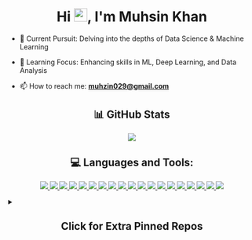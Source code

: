 <h1 align="center">Hi <img height=27 src="https://user-images.githubusercontent.com/18350557/176309783-0785949b-9127-417c-8b55-ab5a4333674e.gif">, I'm Muhsin Khan</h1>


- 💫 Current Pursuit: Delving into the depths of Data Science & Machine Learning

- 🌱 Learning Focus: Enhancing skills in ML, Deep Learning, and Data Analysis

- 📫 How to reach me: **muhzin029@gmail.com**


<h2 align="center">📊 GitHub Stats</h2>

<p align="center">
    <a href="https://git.io/streak-stats"><img src="https://streak-stats.demolab.com?user=muhzinkhan&theme=dracula"/></a>
</p>


<h2 align="center">💻 Languages and Tools:</h2>
<!-- ## 💻 Languages and Tools Centered -->

<p align="center">
  <a href="https://img.shields.io">
    <img src="https://img.shields.io/badge/flask-%23000.svg?style=for-the-badge&logo=flask&logoColor=white"/>
  </a>
  <a href="https://img.shields.io">
    <img src="https://img.shields.io/badge/git-%23F05033.svg?style=for-the-badge&logo=git&logoColor=white"/>
  </a>
  <a href="https://img.shields.io">
    <img src="https://img.shields.io/badge/python-3670A0?style=for-the-badge&logo=python&logoColor=ffdd54"/>
  </a>
  <a href="https://img.shields.io">
    <img src="https://img.shields.io/badge/MongoDB-%234ea94b.svg?style=for-the-badge&logo=mongodb&logoColor=white"/>
  </a>
  <a href="https://img.shields.io">
    <img src="https://img.shields.io/badge/mysql-4479A1.svg?style=for-the-badge&logo=mysql&logoColor=white"/>
  </a>
  <a href="https://img.shields.io">
    <img src="https://img.shields.io/badge/pandas-%23150458.svg?style=for-the-badge&logo=pandas&logoColor=white"/>
  </a>
  <a href="https://img.shields.io">
    <img src="https://img.shields.io/badge/c++-%2300599C.svg?style=for-the-badge&logo=c%2B%2B&logoColor=white"/>
  </a>
  <a href="https://img.shields.io">
    <img src="https://img.shields.io/badge/Postman-FF6C37?style=for-the-badge&logo=postman&logoColor=white"/>
  </a>
  <a href="https://img.shields.io">
    <img src="https://img.shields.io/badge/Plotly-%233F4F75.svg?style=for-the-badge&logo=plotly&logoColor=white"/>
  </a>
  <a href="https://img.shields.io">
    <img src="https://img.shields.io/badge/scikit--learn-%23F7931E.svg?style=for-the-badge&logo=scikit-learn&logoColor=white"/>
  </a>
  <a href="https://img.shields.io">
    <img src="https://img.shields.io/badge/seaborn-6478a6?style=for-the-badge&logo=data%3Aimage%2Fpng%3Bbase64%2CiVBORw0KGgoAAAANSUhEUgAAACAAAAAgCAYAAABzenr0AAAACXBIWXMAAA9hAAAPYQGoP6dpAAAHAklEQVRYhbWXa1BU5xnH%2F%2BecvZ69srBclhVZFAQBFRg1ZjdBS2Q6EVMMUWMT24xtZjqTJhMnHzqNJnQTpHQyGav51g%2BOmGJMikWm9jIYCJtZqiSRi7AuBGFRgd2FwLK3s7tnL6cfUiggykLs%2F%2BM5z3v%2Bv%2FM%2B7%2FPM%2BxBYg6qrPxMMDNzJ9Pl8SgCQSqWzubkbR43GQ%2Bxqv0XEG3jgQHUxy7Iv0rSwXKdLy09NVfFkMhoA4PUycDpd4ZGRidsME2oRicSfXL78bvdjAaisfKeUIFBjMBQaysqKkb4hDW42DH8oDDYaAwAIKBISIR8KAR%2Fjw3a0tnbBbO4zcxxOXrnyvmlNAC%2B9VC13u8NnS0u3%2FOzIy3sJL0ngntuLUCT6SGAhj0KGQgZZjMMnf77GmUy9F5KTla%2BfO%2Fcbb9wAhw9XZxIE7x9vvlmVp87WYHBqFpFY7JHGS8UjSWxSKzE5NIEzf%2FyLleNiz376qXF0RYAXXjihk0ikX777u1e0UxSBSR%2BzKuOlSpbSUEc5GKvPj4VCwaeWQiwCOHbsDzKGYTtr636ZN8bFMBsIxWWSIBYikRZDLuJDQFIAgHAsBm%2BIxTQTRIzjoAGJE7%2F9k5WmRTsXpmMRQEXF2%2BdPnHz554RGteKf03weMpQyCAkS95we3J1yY3KWQTAcBcBByOMhSSFGhlqOzBQFVHIxrD3DqKn5uP7q1d%2B%2F8gBAZeU7pXp9fvvzx34Mi3PmocZJtAhahQzfzfjRPeKEw%2BWPa5cS5WKU5q%2FD1Uufcx0dlj1z1UHOBZAkUfPTo%2BUYnJp9YLGAoqBTyVGUkoSgm0WjyYp%2F3hyJ2xwApj0BXP16GAdfLCMIAjXzvgBQVfVekV5fYPAQmD%2FtMiEfugQ5SjTJ0IppWIYm8XGbBdcHJxBgI3EbLxQbicLmYmAwFBqqqt4rmgcIBgNHnnmmGAm0EDu0KShMUoGOUrAOT6GhrR%2FNN4YwbJ8Fx3FrMl6oW6OT%2BFFZMYLBwJF5AJoWlqs0anzWbsW5f%2FXiYvttfN4ziqEJF8KRxfUvEvCQo1FBn6dFeZEO5UU66PO0yNGoIBLwVgTwBcNQpSWBpoXlAEAcP%2F6hmM%2BXeJ%2F%2FxX6qtffusot4FIk8bSKy05TwuhgM2SYx7nTD4wsCAORSEdJTFMjWJUOWQGPIPgvr2DQi0eWbV9nW9Wg69%2FewSKSUEocP1%2Bbs3Jk9mPt0MbpHnIsC5bQQJRtSICEIfNUzim7LGNjwo1uxgE%2BhKH8ddmxbDz%2FH4eawEx5mcT8pykrBwJdd6Owc2kT6fD6lTEbPHyyCIJCVqsRz2zdia7IC11r68NF5Ezp77q5oDgBsOIrOnlF8dN6Eay192JqswHPbNyIrRQmC%2BL7qA2wEMhkNvz%2BgIPbte3tHZaW%2BM9%2BwFTyKhJRHoe%2F2OK532eBj4uuEK0lKC7GrWIctm9PhjUQRicZgMfeiufnGjvkUGMq242%2Bt%2FbBPeh6L6cOUlizH%2FrJCmFu%2F%2Bj4FGo3wvsMxE3W5A%2F93cwCwT3rgcjNwOGYiubkbR8nTp98K2Gz2%2FkytalFgqoqGWkJhU7oMcgSwTkEiTcGHWkIhQS7%2BQRCZWhVsNrvFaDzEkgDAMKEWv9sDhUwEnYoPCesGvC50mW%2Fi3rc2WLoHce%2FOfdy60Ysu802oBRFIWDcy1DQIYhX3OgAKmQiM2wuGCbUA%2F21EAoHg0hdt3dizTYNpxxQGLDa4Z5e9wAAAxu87MGCxIex2ge%2BZQqaKD4okQZHkQ9fMSV%2BShba2LggEgkvzAE1Nxq6Ojn5zTrZ2vlTi0azLi%2BE743BNToOYmYBWzCJVLYc6UQo%2Bn3ogXiTkYdumVJjNfeamJmPXPAAAxGLcyeZmM558Mj9ugDmFQixsNgfs9hkMXP8GA%2F%2F%2BBpvXJyBVIUSS8n%2Fn5Sd7t%2BByYzvHcTg592we4MqV900m0636tLRElJTkrBpiTgwTBMME8W3vAL5u74SY9UHCurGnKB1SKgaT6daFhTflRUlTKPhvnD37V%2BvRo3uRkZGyZoiF%2Bm7KhSgbRvGWTJw5c9mqUPDfWPh%2BEUBDg9ETiQT31dVdHK%2BoeOIH7cScCgp0eO21StTVXRzjuMizDQ3GRc3mgWPb2HjK5vf7njIaL1grKnbh4MHdEIkEqzYWi4V49dV9KCzMgtFYb%2FX7fU8vdy1ftm4aG0%2FZKCryRG1tQ31n52188MGvsH%2F%2FLsyNYo%2BSQinFwUO78evXD8Bms6O2tqGepgU7GxtP2ZaLj2s0I0miRq8vMOzevQ08HgWn0wWLZRQymRgTE9PYsEEDvoCH%2FM2ZCIZYtH%2FRg46OfnMsxq19NFuqJcNpQWqqilo4nDoc01GbzdH%2F2IfT5XT8%2BIfiiYnQOr8%2FoAAAiUTs1miE90%2Bffiuw2m%2F9B8zD6U8iB1WVAAAAAElFTkSuQmCC"/>
  </a>
  <a href="https://img.shields.io">
    <img src="https://img.shields.io/badge/Matplotlib-%23ffffff.svg?style=for-the-badge&logo=Matplotlib&logoColor=black"/>
  </a>
  <a href="https://img.shields.io">
    <img src="https://img.shields.io/badge/bootstrap-%238511FA.svg?style=for-the-badge&logo=bootstrap&logoColor=white"/>
  </a>
  <a href="https://img.shields.io">
    <img src="https://img.shields.io/badge/Microsoft_Excel-217346?style=for-the-badge&logo=microsoft-excel&logoColor=white"/>
  </a>
  <a href="https://img.shields.io">
    <img src="https://img.shields.io/badge/power_bi-F2C811?style=for-the-badge&logo=powerbi&logoColor=black"/>
  </a>
  <a href="https://img.shields.io">
    <img src="https://img.shields.io/badge/Tableau-E97627?style=for-the-badge&logo=Tableau&logoColor=white"/>
  </a>
  <a href="https://img.shields.io">
    <img src="https://img.shields.io/badge/Selenium-43B02A?style=for-the-badge&logo=Selenium&logoColor=white"/>
  </a>
  <a href="https://img.shields.io">
    <img src="https://img.shields.io/badge/numpy-%23013243.svg?style=for-the-badge&logo=numpy&logoColor=white"/>
  </a>
  <a href="https://img.shields.io">
    <img src="https://img.shields.io/badge/SciPy-%230C55A5.svg?style=for-the-badge&logo=scipy&logoColor=%white"/>
  </a>
</p>


<details close>
  <summary><h2 align="center">Click for Extra Pinned Repos</h2></summary>

  <p>
    <a href="https://github.com/muhzinkhan/Movie-Budget-Revenue-Analysis"><img width="278" src="https://denvercoder1-github-readme-stats.vercel.app/api/pin/?username=muhzinkhan&repo=Movie-Budget-Revenue-Analysis&theme=react&bg_color=1F222E&title_color=F85D7F&hide_border=false&icon_color=F8D866&show_icons=true&show_description=true" alt="Movie-Budget-Revenue-Analysis"></a> 
    <a href="https://github.com/muhzinkhan/Play-Store-App-Analytics"><img width="278" src="https://denvercoder1-github-readme-stats.vercel.app/api/pin/?username=muhzinkhan&repo=Play-Store-App-Analytics&theme=react&bg_color=1F222E&title_color=F85D7F&hide_border=false&icon_color=F8D866&show_icons=true&show_description=true" alt="Play-Store-App-Analytics"></a>
    <a href="https://github.com/muhzinkhan/b2b-suppliers"><img width="278" src="https://denvercoder1-github-readme-stats.vercel.app/api/pin/?username=muhzinkhan&repo=b2b-suppliers&theme=react&bg_color=1F222E&title_color=F85D7F&hide_border=false&icon_color=F8D866&show_icons=true&show_description=true" alt="b2b-suppliers"></a>
    <a href="https://github.com/muhzinkhan/amazon-price-tracker"><img width="278" src="https://denvercoder1-github-readme-stats.vercel.app/api/pin/?username=muhzinkhan&repo=amazon-price-tracker&theme=react&bg_color=1F222E&title_color=F85D7F&hide_border=false&icon_color=F8D866&show_icons=true&show_description=true" alt="amazon-price-tracker"></a>
    <a href="https://github.com/muhzinkhan/stock-price-news-alert"><img width="278" src="https://denvercoder1-github-readme-stats.vercel.app/api/pin/?username=muhzinkhan&repo=stock-price-news-alert&theme=react&bg_color=1F222E&title_color=F85D7F&hide_border=false&icon_color=F8D866&show_icons=true&show_description=true" alt="stock-price-news-alert"></a>
    <a href="https://github.com/muhzinkhan/rain-alert"><img width="278" src="https://denvercoder1-github-readme-stats.vercel.app/api/pin/?username=muhzinkhan&repo=rain-alert&theme=react&bg_color=1F222E&title_color=F85D7F&hide_border=false&icon_color=F8D866&show_icons=true&show_description=true" alt="rain-alert"></a>
  </p>
</details>